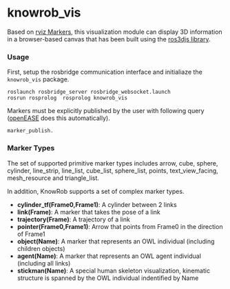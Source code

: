 knowrob_vis
===

Based on 
[rviz Markers](http://www.ros.org/wiki/rviz/DisplayTypes/Marker),
this visualization module can display 3D information in a browser-based canvas that has been built using the
[ros3djs library](https://github.com/RobotWebTools/ros3djs).

### Usage

First, setup the rosbridge communication interface and initialiaze the `knowrob_vis` package.

    roslaunch rosbridge_server rosbridge_websocket.launch
    rosrun rosprolog  rosprolog knowrob_vis


Markers must be explicitly published by the user with following query ([openEASE](http://www.open-ease.org/) does this automatically).

    marker_publish.


### Marker Types

The set of supported primitive marker types includes
arrow, cube, sphere, cylinder, line_strip,
line_list, cube_list, sphere_list, points, text_view_facing,
mesh_resource and triangle_list.

In addition, KnowRob supports a set of complex marker types.
  * **cylinder_tf(Frame0,Frame1)**: A cylinder between 2 links
  * **link(Frame)**: A marker that takes the pose of a link
  * **trajectory(Frame)**: A trajectory of a link
  * **pointer(Frame0,Frame1)**: Arrow that points from Frame0 in the direction of Frame1
  * **object(Name)**: A marker that represents an OWL individual (including children objects)
  * **agent(Name)**: A marker that represents an OWL agent individual (including all links)
  * **stickman(Name)**: A special human skeleton visualization, kinematic structure is spanned by the OWL individual indentified by Name
